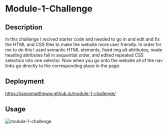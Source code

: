 # Module-1-Challenge

## Description

In this challenge I recived starter code and needed to go in and edit and fix the HTML and CSS files to make the website more user friendly. In order for me to do this I used semantic HTML elements, fixed img alt attributes, made heading attributes fall in sequential order, and edited repeated CSS selectors into one selector. Now when you go onto the website all of the nav links go directly to the corresponding place in the page.

## Deployment

https://jasonmattheww.github.io/module-1-challenge/

## Usage

![module-1-challenge](https://github.com/jasonmattheww/module-1-challenge/assets/106440615/82bfd58f-3b24-4822-9f5f-507eea7115d7)
